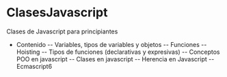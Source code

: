 # ClasesJavascript

Clases de Javascript para principiantes

-   Contenido
    -- Variables, tipos de variables y objetos
    -- Funciones
    -- Hoisting
    -- Tipos de funciones (declarativas y expresivas)
    -- Conceptos POO en javascript
    -- Clases en javascript
    -- Herencia en Javascript
    --Ecmascript6
